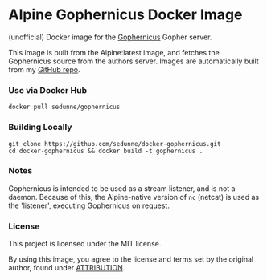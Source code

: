 # Alpine Gophernicus Docker Image

(unofficial) Docker image for the [Gophernicus](http://gophernicus.org/software/gophernicus/) Gopher server.

This image is built from the Alpine:latest image, and fetches the Gophernicus source from the authors server. Images are automatically built from my [GitHub repo](https://github.com/sedunne/docker-gophernicus).

### Use via Docker Hub

`docker pull sedunne/gophernicus`

### Building Locally

```
git clone https://github.com/sedunne/docker-gophernicus.git
cd docker-gophernicus && docker build -t gophernicus .
```

### Notes

Gophernicus is intended to be used as a stream listener, and is not a daemon. Because of this, the Alpine-native version of `nc` (netcat) is used as the 'listener', executing Gophernicus on request.

### License

This project is licensed under the MIT license.

By using this image, you agree to the license and terms set by the original author, found under [ATTRIBUTION](https://github.com/sedunne/docker-gophernicus/blob/master/ATTRIBUTION.md).

